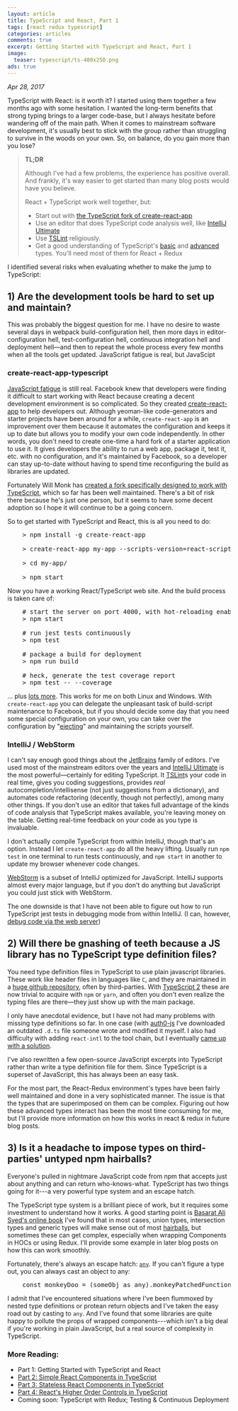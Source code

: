 ```yaml
---
layout: article
title: TypeScript and React, Part 1
tags: [react redux typescript]
categories: articles
comments: true
excerpt: Getting Started with TypeScript and React, Part 1
image:
  teaser: typescript/ts-400x250.png
ads: true
---
```


*Apr 28, 2017*

TypeScript with React: is it worth it?  I started using them together a few 
months ago with some hesitation.  I wanted the long-term benefits that strong typing 
brings to a larger code-base, but I always hesitate before wandering off of the main 
path.  When it comes to mainstream software development, it's usually best to stick 
with the group rather than struggling to survive in the woods on your own.  So, on 
balance, do you gain more than you lose?  

> **TL;DR**
> 
> Although I've had a few problems, the experience has positive overall.  And frankly,
> it's way easier to get started than many blog posts would have you believe.
>
> React + TypeScript work well together, but:
> 
> - Start out with [the TypeScript fork of create-react-app](https://github.com/wmonk/create-react-app-typescript) 
> - Use an editor that does TypeScript code analysis well, like [IntelliJ Ultimate](https://www.jetbrains.com/idea/) 
> - Use [TSLint](https://palantir.github.io/tslint/) religiously.
> - Get a good understanding of TypeScript's [basic](https://www.typescriptlang.org/docs/handbook/basic-types.html) and
[advanced](https://www.typescriptlang.org/docs/handbook/advanced-types.html) types.  You'll need most of them for React + Redux

I identified several risks when evaluating whether to make the jump to TypeScript:

## 1) Are the development tools be hard to set up and maintain?  

This was probably the biggest question for me.  I have no desire to waste several days in 
webpack build-configuration hell, then more days in editor-configuration hell, test-configuration hell,
 continuous integration hell and deployment hell—and then to repeat the whole process every
 few months when all the tools get updated.  JavaScript fatigue is real, but JavaScipt  

### create-react-app-typescript 
 
[JavaScript fatigue](https://medium.com/@ericclemmons/javascript-fatigue-48d4011b6fc4) is still 
real.  Facebook knew that developers were finding it difficult to start working with React because
creating a decent development environment is so complicated.  So they created [create-react-app](https://github.com/facebookincubator/create-react-app) 
to help developers out.  Although yeoman-like code-generators and starter projects have been around
for a while, `create-react-app` is an improvement over them because it automates the configuration and
keeps it up to date but allows you to modify your own code independently.  In other words,
you don't need to create one-time a hard fork of a starter application to use it.  It gives developers 
the ability to run a web app, package it, test it, etc. with no configuration, and it's 
maintained by Facebook, so a developer can stay up-to-date without having to spend time
reconfiguring the build as libraries are updated.

Fortunately Will Monk has [created a fork specifically designed to work with TypeScript](https://github.com/wmonk/create-react-app-typescript),
which so far has been well maintained.  There's a bit of risk there because he's just one
person, but it seems to have some decent adoption so I hope it will continue
to be a going concern.  

So to get started with TypeScript and React, this is all you need to do:

<pre>
    > npm install -g create-react-app

    > create-react-app my-app --scripts-version=react-scripts-ts
    
    > cd my-app/
    
    > npm start
</pre>

Now you have a working React/TypeScript web site.  And the build process is taken care of:

<pre>
    # start the server on port 4000, with hot-reloading enabled
    > npm start

    # run jest tests continuously
    > npm test

    # package a build for deployment
    > npm run build

    # heck, generate the test coverage report
    > npm test -- --coverage
</pre>


... plus [lots more](https://github.com/facebookincubator/create-react-app/blob/master/packages/react-scripts/template/README.md#updating-to-new-releases).
This works for me on both Linux and Windows. With `create-react-app` you can delegate the 
unpleasant task of build-script maintenance to Facebook, but if you should decide some day 
that you need some special configuration on your own, you can take over the configuration 
by "[ejecting](https://github.com/facebookincubator/create-react-app/blob/master/packages/react-scripts/template/README.md#npm-run-eject)"
and maintaining the scripts yourself.
 
### IntelliJ / WebStorm

I can't say enough good things about the [JetBrains](https://www.jetbrains.com/) family of 
editors.  I've used most of the mainstream editors over the years and [IntelliJ Ultimate](https://www.jetbrains.com/idea/) is 
the most powerful—certainly for editing TypeScript.  It [TSLint](https://palantir.github.io/tslint/)s
your code in real time, gives you coding suggestions, provides *real* autocompletion/intellisense (not just suggestions 
from a dictionary), and automates code refactoring (decently, though not perfectly), among
many other things.  If you don't use an editor that takes full advantage of the kinds of code analysis that TypeScript makes available, you're leaving
money on the table.  Getting real-time feedback on your code as you type is invaluable. 

I don't actually compile TypeScript from within IntelliJ, though that's an option.  Instead I let
`create-react-app` do all the heavy lifting.  Usually run `npm test` in one terminal to
run tests continuously, and `npm start` in another to update my browser whenever code 
changes.  
 
[WebStorm](https://www.jetbrains.com/webstorm/) is a subset of IntelliJ optimized for 
JavaScript.  IntelliJ supports almost every major language, but if you don't do anything
but JavaScript you could just stick with WebStorm.

The one downside is that I have not been able to figure out how to run TypeScript jest
tests in debugging mode from within IntelliJ.  (I can, 
however, [debug code via the web server](https://blog.jetbrains.com/webstorm/2017/01/debugging-react-apps/)) 

## 2) Will there be gnashing of teeth because a JS library has no TypeScript type definition files? 
 
 You need type definition files in TypeScript to use plain javascript libraries.  These work
 like header files in languages like `C`, and they are maintained in a [huge github
 repository](https://github.com/DefinitelyTyped/DefinitelyTyped/), often by third-parties.  With 
 [TypeScript 2](https://blogs.msdn.microsoft.com/typescript/2016/06/15/the-future-of-declaration-files/) 
 these are now trivial to acquire with `npm` or `yarn`, and often you don't even realize the typing
 files are there—they just show up with the main package.
 
 I only have anecdotal evidence, but I have not had many problems with missing type 
 definitions so far.  In one case (with [auth0-js](https://www.npmjs.com/package/@types/auth0-js) I've downloaded an outdated `.d.ts` file someone wrote 
 and modified it myself.  I also had difficulty with 
 adding `react-intl` to the tool chain, but I eventually [came up with a solution](https://mikebridge.github.io/articles/typescript-i18n-react-intl/).  
 
 I've also rewritten a few open-source JavaScript excerpts into TypeScript rather than write a type definition file for them.  Since
 TypeScript is a superset of JavaScript, this has always been an easy task.
 
 For the most part, the React-Redux environment's types have been fairly well maintained and
 done in a very sophisticated manner.  The 
 issue is that the types that are superimposed on them can be complex.  Figuring out how
 these advanced types interact has been the most time consuming for me, but I'll provide more 
 information on how this works in react & redux in future blog posts.

## 3) Is it a headache to impose types on third-parties' untyped npm hairballs? 
   
Everyone's pulled in nightmare JavaScript code from npm that accepts just about anything and 
can return who-knows-what.  TypeScript has two things going for it---a very powerful type system
and an escape hatch.

The TypeScript type system is a brilliant piece of work, but it requires some investment to understand 
how it works.  A good starting point is [Basarat Ali Syed's online book](https://basarat.gitbooks.io/typescript/)
I've found that in most cases, union types, intersection types and generic types will make
sense out of most [hairballs](https://www.youtube.com/watch?v=rI8tNMsozo0), but sometimes these can get complex, 
especially when wrapping Components in HOCs or using Redux.  I'll provide some example in later blog posts on how 
this can work smoothly.  
 
Fortunately, there's always an escape hatch: [`any`](https://www.typescriptlang.org/docs/handbook/basic-types.html#any).
If you can't figure a type out, you can always cast an object to any:

<pre>
    const monkeyDoo = (someObj as any).monkeyPatchedFunction();
</pre>

I admit that I've encountered situations 
where I've been flummoxed by nested type definitions or protean return objects and I've 
taken the easy road out by casting to `any`.  And I've found that some libraries are quite 
happy to pollute the props of wrapped components---which isn't a big deal if you're working
in plain JavaScript, but a real source of complexity in TypeScript.


### More Reading:

* Part 1: Getting Started with TypeScript and React
* <a href="/articles/getting-started-typescript-react-2">Part 2: Simple React Components in TypeScript</a>
* <a href="/articles/getting-started-typescript-react-3">Part 3: Stateless React Components in TypeScript</a>
* <a href="/articles/getting-started-typescript-react-4">Part 4: React's Higher Order Controls in TypeScript</a>
* Coming soon: TypeScript with Redux; Testing & Continuous Deployment
